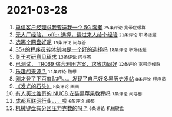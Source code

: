 # 2021-03-28

1. [电信客户经理求我要送我一个 5G 套餐](https://www.v2ex.com/t/765836) `25条评论` `宽带症候群`
1. [无大厂经验， offer 选择，请过来人给个经验](https://www.v2ex.com/t/765826) `21条评论` `职场话题`
1. [选哪个网盘好呢](https://www.v2ex.com/t/765840) `19条评论` `问与答`
1. [35+的程序员转体制内是一个好的选择吗](https://www.v2ex.com/t/765819) `18条评论` `职场话题`
1. [关于考研意见征求](https://www.v2ex.com/t/765811) `13条评论` `问与答`
1. [已测试， TR069 综合利用方案，求省内同好](https://www.v2ex.com/t/765833) `12条评论` `宽带症候群`
1. [乐趣的来源？](https://www.v2ex.com/t/765806) `11条评论` `随想`
1. [刚才登了下百度贴吧。。。发现了自己好多黑历史发帖](https://www.v2ex.com/t/765851) `8条评论` `程序员`
1. [《发光的石头》](https://www.v2ex.com/t/765804) `8条评论` `画画`
1. [有人买过维奇的 NUC8 安装黑苹果教程吗](https://www.v2ex.com/t/765817) `7条评论` `问与答`
1. [成都互联网行业，，，哎](https://www.v2ex.com/t/765844) `6条评论` `成都`
1. [机械键盘有分区压力克数的吗？](https://www.v2ex.com/t/765823) `6条评论` `机械键盘`
